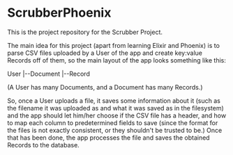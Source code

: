 # ScrubberPhoenix

This is the project repository for the Scrubber Project.

The main idea for this project (apart from learning Elixir and Phoenix) is to parse
CSV files uploaded by a User of the app and create key:value Records off of them, so
the main layout of the app looks something like this:


User
|--Document
   |--Record

(A User has many Documents, and a Document has many Records.)

So, once a User uploads a file, it saves some information about it (such as the filename
it was uploaded as and what it was saved as in the filesystem) and the app should let 
him/her choose if the CSV file has a header, and how to map each column to predetermined
fields to save (since the format for the files is not exactly consistent, or they shouldn't
be trusted to be.) Once that has been done, the app processes the file and saves the
obtained Records to the database.
